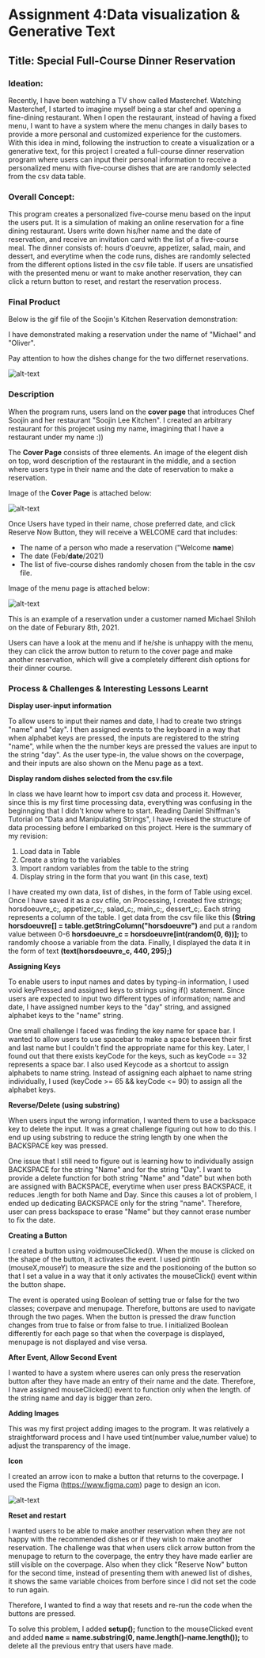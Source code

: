 # Assignment 4:Data visualization & Generative Text

## Title: Special Full-Course Dinner Reservation 

### Ideation:

Recently, I have been watching a TV show called Masterchef. Watching Masterchef, I started to imagine myself being a star chef and opening a fine-dining restaurant. When I open the restaurant, instead of having a fixed menu, I want to have a system where the menu changes in daily bases to provide a more personal and customized experience for the customers. With this idea in mind, following the instruction to create a visualization or a generative text, for this project I created a full-course dinner reservation program where users can input their personal information to receive a personalized menu with five-course dishes that are are randomly selected from the csv data table.  

### Overall Concept:

This program creates a personalized five-course menu based on the input the users put. It is a simulation of making an online reservation for a fine dining restaurant. Users write down his/her name and the date of reservation, and receive an invitation card with the list of a five-course meal. The dinner consists of: hours d'oeuvre, appetizer, salad, main, and dessert, and everytime when the code runs, dishes are randomly selected from the different options listed in the csv file table. If users are unsatisfied with the presented menu or want to make another reservation, they can click a return button to reset, and restart the reservation process. 

### Final Product

Below is the gif file of the Soojin's Kitchen Reservation demonstration:

I have demonstrated making a reservation under the name of "Michael" and "Oliver".

Pay attention to how the dishes change for the two differnet reservations. 

![alt-text](Images/reservationDemo.gif)


### Description 

When the program runs, users land on the **cover page** that introduces Chef Soojin and her restaurant "Soojin Lee Kitchen". I created an arbitrary restaurant for this projecet using my name, imagining that I have a restaurant under my name :))  

The **Cover Page** consists of three elements. An image of the elegent dish on top, word description of the restaurant in the middle, and a section where users type in their name and the date of reservation to make a reservation. 

Image of the **Cover Page** is attached below:

![alt-text](Images/mainpage.png)

Once Users have typed in their name, chose preferred date, and click Reserve Now Button, they will receive a WELCOME card that includes:

- The name of a person who made a reservation ("Welcome **name**)
- The date (Feb/**date**/2021)
- The list of five-course dishes randomly chosen from the table in the csv file. 

Image of the menu page is attached below:

![alt-text](Images/menupage.png)

This is an example of a reservation under a customer named Michael Shiloh on the date of Feburary 8th, 2021.

Users can have a look at the menu and if he/she is unhappy with the menu, they can click the arrow button to return to the cover page and make another reservation, which will give a completely different dish options for their dinner course. 

### Process & Challenges & Interesting Lessons Learnt

**Display user-input information**

To allow users to input their names and date, I had to create two strings "name" and "day". I then assigned events to the keyboard in a way that when alphabet keys are pressed, the inputs are registered to the string "name", while when the the number keys are pressed the values are input to the string "day".
As the user type-in, the value shows on the coverpage, and their inputs are also shown on the Menu page as a text. 

**Display random dishes selected from the csv.file**

In class we have learnt how to import csv data and process it. However, since this is my first time processing data, everything was confusing in the beginnging that I didn't know where to start. Reading Daniel Shiffman's Tutorial on "Data and Manipulating Strings", I have revised the structure of data processing before I embarked on this project. Here is the summary of my revision:

1. Load data in Table
2. Create a string to the variables 
3. Import random variables from the table to the string
4. Display string in the form that you want (in this case, text)

I have created my own data, list of dishes, in the form of Table using excel. Once I have saved it as a csv cfile, on Processing, I created five strings; horsdoeuvre_c;, appetizer_c;, salad_c;, main_c;, dessert_c;. Each string represents a column of the table. I get data from the csv file like this **(String horsdoeuvre[] = table.getStringColumn("horsdoeuvre")** and put a random value between 0-6 **horsdoeuvre_c = horsdoeuvre[int(random(0, 6))];** to randomly choose a variable from the data. Finally, I displayed the data it in the form of text **(text(horsdoeuvre_c, 440, 295);)**

**Assigning Keys**

To enable users to input names and dates by typing-in information, I used void keyPressed and assigned keys to strings using if() statement. 
Since users are expected to input two different types of information; name and date, I have assigned number keys to the "day" string, and assigned alphabet keys to the "name" string. 

One small challenge I faced was finding the key name for space bar. I wanted to allow users to use spacebar to make a space between their first and last name but I couldn't find the appropriate name for this key. Later, I found out that there exists keyCode for the keys, such as keyCode == 32 represents a space bar. I also used Keycode as a shortcut to assign alphabets to name string. Instead of assigning each alphaet to name string individually, I used (keyCode >= 65 && keyCode <= 90) to assign all the alphabet keys. 

**Reverse/Delete (using substring)**

When users input the wrong information, I wanted them to use a backspace key to delete the input. It was a great challenge figuring out how to do this. I end up using substring to reduce the string length by one when the BACKSPACE key was pressed. 

One issue that I still need to figure out is learning how to individually assign BACKSPACE for the string "Name" and for the string "Day". I want to provide a delete function for both string "Name" and "date" but when both are assigned with BACKSPACE, everytime when user press BACKSPACE, it reduces .length for both Name and Day. Since this causes a lot of problem, I ended up dedicating BACKSPACE only for the string "name". Therefore, user can press backspace to erase "Name" but they cannot erase number to fix the date. 

**Creating a Button**

I created a button using voidmouseClicked(). When the mouse is clicked on the shape of the button, it activates the event. I used pintln (mouseX,mouseY) to measure the size and the positionoing of the button so that I set a value in a way that it only activates the mouseClick() event within the button shape. 

The event is operated using Boolean of setting true or false for the two classes; coverpave and menupage. Therefore, buttons are used to navigate through the two pages. When the button is pressed the draw function changes from true to false or from false to true. I initialized Boolean differently for each page so that when the coverpage is displayed, menupage is not displayed and vise versa. 

**After Event, Allow Second Event**

I wanted to have a system where useres can only press the reservation button after they have made an entry of their name and the date. Therefore, I have assigned mouseClicked() event to function only when the length. of the string name and day is bigger than zero. 

**Adding Images**

This was my first project adding images to the program. It was relatively a straightforward process and I have used tint(number value,number value) to adjust the transparency of the image.

**Icon**

I created an arrow icon to make a button that returns to the coverpage. I used the Figma (https://www.figma.com) page to design an icon. 

![alt-text](Images/arrow.jpg)

**Reset and restart**

I wanted users to be able to make another reservation when they are not happy with the recommended dishes or if they wish to make another reservation. The challenge was that when users click arrow button from the menupage to return to the coverpage, the entry they have made earlier are still visible on the coverpage. Also when they click "Reserve Now" button for the second time, instead of presenting them with anewed list of dishes, it shows the same variable choices from berfore since I did not set the code to run again. 

Therefore, I wanted to find a way that resets and re-run the code when the buttons are pressed. 

To solve this problem, I added **setup();** function to the mouseClicked event and added **name = name.substring(0, name.length()-name.length());** to delete all the previous entry that users have made. 





